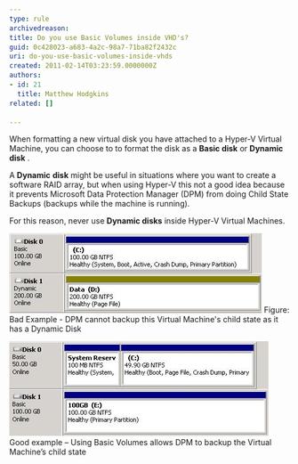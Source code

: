 ```yaml
---
type: rule
archivedreason: 
title: Do you use Basic Volumes inside VHD's?
guid: 0c428023-a683-4a2c-98a7-71ba82f2432c
uri: do-you-use-basic-volumes-inside-vhds
created: 2011-02-14T03:23:59.0000000Z
authors:
- id: 21
  title: Matthew Hodgkins
related: []

---
```


When formatting a new virtual disk you have attached to a Hyper-V Virtual Machine, you can choose to to format the disk as a  **Basic disk** or  **Dynamic** **disk** .

 A  **Dynamic** **disk** might be useful in situations where you want to create a software RAID array, but when using Hyper-V this not a good idea because it prevents Microsoft Data Protection Manager (DPM) from doing Child State Backups (backups while the machine is running).

 For this reason, never use  **Dynamic disks** inside Hyper-V Virtual Machines.


![](basicvolumes-badexample.jpg)
<font class="ms-rteCustom-FigureBad">Figure: Bad Example - DPM cannot backup this Virtual Machine's child state as it has a Dynamic Disk<br></font>

![](basicvolumes-goodexample.jpg)
<font class="ms-rteCustom-FigureGood">Good example – Using Basic Volumes allows DPM to backup the Virtual Machine’s child state</font>
<!--endintro-->
